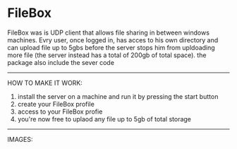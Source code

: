 # FileBox
 FileBox was is UDP client that allows file sharing in between windows machines. Evry user, once logged in, has acces to his own directory and can upload file up to 5gbs before the server stops him from upldoading more file (the server instead has a total of 200gb of total space). the package also include the sever code 
 
 --------------------------------------------------------------------------------------------------------------------------------------------------------------------------------

HOW TO MAKE IT WORK:
1. install the server on a machine and run it by pressing the start button
2. create your FileBox profile
3. access to your FileBox profie
4. you're now free to uplaod any file up to 5gb of total storage

 --------------------------------------------------------------------------------------------------------------------------------------------------------------------------------

IMAGES:


